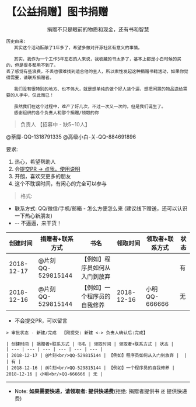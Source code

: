 # 【公益捐赠】图书捐赠
<center>捐赠不只是眼前的物质和现金，还有书和智慧</center>

```
历史由来:
   其实这个活动酝酿了1年多了，希望多做对开源社区有意义的事情。

   其实，我作为一个工作5年左右的人来说，我收藏的书太多了，基本上都是小白时候的买的，但是很多都用不到了。
丢了感觉有些浪费，不丢也很难找到适合他的主人，所以索性发起这种捐赠书籍活动，如果你觉得需要，请联系捐赠者。

   我们没有很特别的地方、也不伟大，就是想单纯的做个好人装个逼，想把闲置的物品送给需要的人手中，仅此而已！

   虽然我们在这个过程中，难产了好几次，不过一次又一次的，但是我们诞生了。
   感谢组织的各个负责人和那个捐赠/领取的你
```

> 负责人 【招募中 - 缺5~10人】

@荼靡-QQ-1318791335
@高级小白-关-QQ-884691896

要求:

1. 热心，希望帮助人
2. 会[提交PR -> 点我，使用说明](https://github.com/apachecn/kaggle/blob/dev/docs/GitHub/README.md)
3. 开朗，喜欢交更多的朋友
4. 这个不耽误时间，有闲心的完全可以参与

> 格式:

* 联系方式: QQ/微信/手机/邮箱 - 怎么方便怎么来 (建议线下赠送，还可以认识一下热心新朋友)
* -- 不逼逼，来干货！

| 创建时间 | 捐赠者+联系方式 | 书名 | 领取时间 | 领取者+联系方式 | 状态 |
| --- | --- | --- | --- | --- | --- |
| 2018-12-17 | @片刻<br/>QQ-529815144 | 【例如】程序员如何从入门到放弃 |  |  | 有 |
| 2018-12-16 | @片刻<br/>QQ-529815144 | 【例如】一个程序员的自我修养 | 2018-12-16 | 小明<br/>QQ-666666 | 无 |

* 不会提交PR，可以留言

```
> 审批状态 - 新建/完成  【刚提交: 新建 <-> 负责人确认后:完成】

| 创建时间 | 捐赠者+联系方式 | 书名 | 领取时间 | 领取者+联系方式 | 状态 |
| --- | --- | --- | --- | --- | --- |
| 2018-12-17 | @片刻<br/>QQ-529815144 | 【例如】程序员如何从入门到放弃 |  |  | 有 |
| 2018-12-16 | @片刻<br/>QQ-529815144 | 【例如】一个程序员的自我修养 | 2018-12-16 | 小明<br/>QQ-666666 | 无 |

```

---

* Note: **如果需要快递，请领取者: 提供快递费**(拒绝: 捐赠者提供书 `还` 提供快递费)
